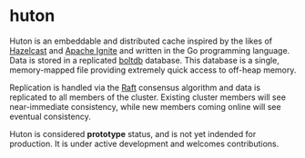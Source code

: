 # huton
Huton is an embeddable and distributed cache inspired by the likes of [Hazelcast](https://hazelcast.com/) and [Apache Ignite](https://ignite.apache.org/) and written in the Go programming language. Data is stored in a replicated [boltdb](https://github.com/boltdb/bolt) database. This database is a single, memory-mapped file providing extremely quick access to off-heap memory. 

Replication is handled via the [Raft](https://raft.github.io/) consensus algorithm and data is replicated to all members of the cluster. Existing cluster members will see near-immediate consistency, while new members coming online will see eventual consistency.

Huton is considered **prototype** status, and is not yet indended for production. It is under active development and welcomes contributions.
